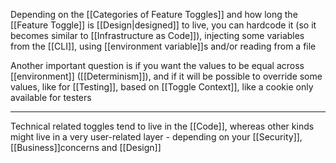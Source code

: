 Depending on the [[Categories of Feature Toggles]] and how long the [[Feature Toggle]] is [[Design|designed]] to live, you can hardcode it (so it becomes similar to [[Infrastructure as Code]]), injecting some variables from the [[CLI]], using [[environment variable]]s and/or reading from a file

Another important question is if you want the values to be equal across [[environment]] ([[Determinism]]), and if it will be possible to override some values, like for [[Testing]], based on [[Toggle Context]], like a cookie only available for testers

---

Technical related toggles tend to live in the [[Code]], whereas other kinds might live in a very user-related layer - depending on your [[Security]], [[Business]]concerns and [[Design]] 